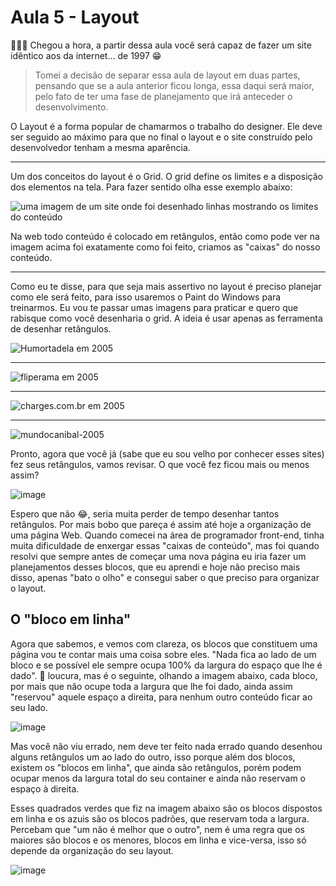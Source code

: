 # Aula 5 - Layout

🥁🥁🥁 Chegou a hora, a partir dessa aula você será capaz de fazer um site idêntico aos da internet... de 1997 😁

> Tomei a decisão de separar essa aula de layout em duas partes, pensando que se a aula anterior ficou longa, essa daqui será maior, pelo fato de ter uma fase de planejamento que irá anteceder o desenvolvimento.

O Layout é a forma popular de chamarmos o trabalho do designer. Ele deve ser seguido ao máximo para que no final o layout e o site construído pelo desenvolvedor tenham a mesma aparência.

---

Um dos conceitos do layout é o Grid. O grid define os limites e a disposição dos elementos na tela. Para fazer sentido olha esse exemplo abaixo:

![uma imagem de um site onde foi desenhado linhas mostrando os limites do conteúdo](https://user-images.githubusercontent.com/27368585/103325051-b9b92d00-4a28-11eb-89f9-114a42d6e7e5.png)

Na web todo conteúdo é colocado em retângulos, então como pode ver na imagem acima foi exatamente como foi feito, criamos as "caixas" do nosso conteúdo.

---

Como eu te disse, para que seja mais assertivo no layout é preciso planejar como ele será feito, para isso usaremos o Paint do Windows para treinarmos. Eu vou te passar umas imagens para praticar e quero que rabisque como você desenharia o grid. A ideia é usar apenas as ferramenta de desenhar retângulos.

![Humortadela em 2005](https://user-images.githubusercontent.com/27368585/103325287-e0c42e80-4a29-11eb-904f-7f5da32c87d0.png)

---

![fliperama em 2005](https://user-images.githubusercontent.com/27368585/103325443-a6a75c80-4a2a-11eb-98d6-3ad414317fb5.png)

---

![charges.com.br em 2005](https://user-images.githubusercontent.com/27368585/103325648-63012280-4a2b-11eb-8c0e-beef0a74bdd2.png)

---

![mundocanibal-2005](https://user-images.githubusercontent.com/27368585/103347980-5dc9c500-4a77-11eb-886e-72d9b796538b.png)

Pronto, agora que você já (sabe que eu sou velho por conhecer esses sites) fez seus retângulos, vamos revisar. O que você fez ficou mais ou menos assim?

![image](https://user-images.githubusercontent.com/27368585/178623488-5452217f-6f50-49bb-8883-090d322fc465.png)

Espero que não 😂, seria muita perder de tempo desenhar tantos retângulos. Por mais bobo que pareça é assim até hoje a organização de uma página Web. Quando comecei na área de programador front-end, tinha muita dificuldade de enxergar essas "caixas de conteúdo", mas foi quando resolvi que sempre antes de começar uma nova página eu iria fazer um planejamentos desses blocos, que eu aprendi e hoje não preciso mais disso, apenas "bato o olho" e consegui saber o que preciso para organizar o layout.

## O "bloco em linha"

Agora que sabemos, e vemos com clareza, os blocos que constituem uma página vou te contar mais uma coisa sobre eles. "Nada fica ao lado de um bloco e se possível ele sempre ocupa 100% da largura do espaço que lhe é dado". 🤔 loucura, mas é o seguinte, olhando a imagem abaixo, cada bloco, por mais que não ocupe toda a largura que lhe foi dado, ainda assim "reservou" aquele espaço a direita, para nenhum outro conteúdo ficar ao seu lado.

![image](https://user-images.githubusercontent.com/27368585/178625114-67fb4dfd-7953-4ecd-8198-beb24fee0b29.png)

Mas você não viu errado, nem deve ter feito nada errado quando desenhou alguns retângulos um ao lado do outro, isso porque além dos blocos, existem os "blocos em linha", que ainda são retângulos, porém podem ocupar menos da largura total do seu container e ainda não reservam o espaço à direita.

Esses quadrados verdes que fiz na imagem abaixo são os blocos dispostos em linha e os azuis são os blocos padrões, que reservam toda a largura. Percebam que "um não é melhor que o outro", nem é uma regra que os maiores são blocos e os menores, blocos em linha e vice-versa, isso só depende da organização do seu layout.

![image](https://user-images.githubusercontent.com/27368585/178626461-5d279aac-a5e2-4ad7-9274-1bc93ae9dedf.png)
